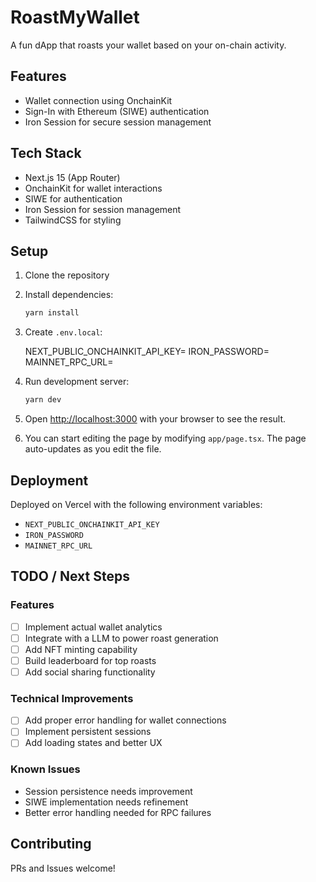 # RoastMyWallet

A fun dApp that roasts your wallet based on your on-chain activity.

## Features
- Wallet connection using OnchainKit
- Sign-In with Ethereum (SIWE) authentication
- Iron Session for secure session management

## Tech Stack
- Next.js 15 (App Router)
- OnchainKit for wallet interactions
- SIWE for authentication
- Iron Session for session management
- TailwindCSS for styling

## Setup
1. Clone the repository

2. Install dependencies:
    ```bash
    yarn install
    ```
3. Create `.env.local`:

    NEXT_PUBLIC_ONCHAINKIT_API_KEY=<your-api-key>
    IRON_PASSWORD=<your-iron-password>
    MAINNET_RPC_URL=<your-mainnet-rpc-url>

4. Run development server:
    ```bash
    yarn dev
    ```

5. Open [http://localhost:3000](http://localhost:3000) with your browser to see the result.

6. You can start editing the page by modifying `app/page.tsx`. The page auto-updates as you edit the file.

## Deployment

Deployed on Vercel with the following environment variables:
- `NEXT_PUBLIC_ONCHAINKIT_API_KEY`
- `IRON_PASSWORD`
- `MAINNET_RPC_URL`

## TODO / Next Steps

### Features
- [ ] Implement actual wallet analytics
- [ ] Integrate with a LLM to power roast generation
- [ ] Add NFT minting capability
- [ ] Build leaderboard for top roasts
- [ ] Add social sharing functionality

### Technical Improvements
- [ ] Add proper error handling for wallet connections
- [ ] Implement persistent sessions
- [ ] Add loading states and better UX

### Known Issues
- Session persistence needs improvement
- SIWE implementation needs refinement
- Better error handling needed for RPC failures

## Contributing
PRs and Issues welcome!